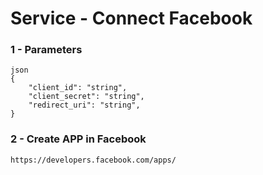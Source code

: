 # Service - Connect Facebook

### 1 - Parameters

```
json
{
	"client_id": "string",
	"client_secret": "string",
	"redirect_uri": "string",
}
```

### 2 - Create APP in Facebook

```
https://developers.facebook.com/apps/
```